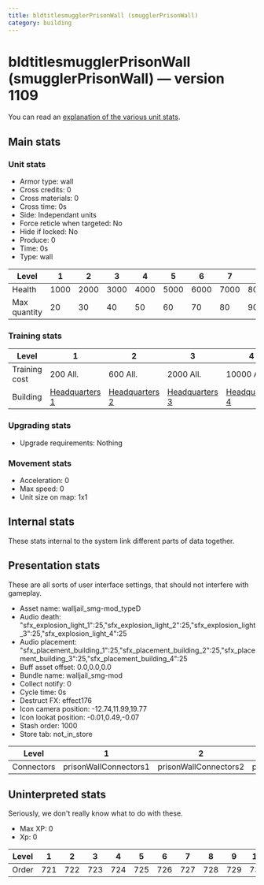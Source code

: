 ```yaml
---
title: bldtitlesmugglerPrisonWall (smugglerPrisonWall)
category: building
---
```


# bldtitlesmugglerPrisonWall (smugglerPrisonWall) — version 1109

You can read an [explanation  of the various unit stats](unitexplained.md).

## Main stats

### Unit stats

  * Armor type: wall
  * Cross credits: 0
  * Cross materials: 0
  * Cross time: 0s
  * Side: Independant units
  * Force reticle when targeted: No
  * Hide if locked: No
  * Produce: 0
  * Time: 0s
  * Type: wall

|Level       |1   |2   |3   |4   |5   |6   |7   |8   |9   |10   |
|------------|----|----|----|----|----|----|----|----|----|-----|
|Health      |1000|2000|3000|4000|5000|6000|7000|8000|9000|10000|
|Max quantity|20  |30  |40  |50  |60  |70  |80  |90  |100 |120  |


### Training stats

|Level        |1                                |2                                |3                                |4                                |5                                |6                                |7                                |8                                |9                                |10                                |
|-------------|---------------------------------|---------------------------------|---------------------------------|---------------------------------|---------------------------------|---------------------------------|---------------------------------|---------------------------------|---------------------------------|----------------------------------|
|Training cost|200 All.                         |600 All.                         |2000 All.                        |10000 All.                       |25000 All.                       |100000 All.                      |200000 All.                      |500000 All.                      |1000000 All.                     |2000000 All.                      |
|Building     |[Headquarters 1](smugglerHQ.html)|[Headquarters 2](smugglerHQ.html)|[Headquarters 3](smugglerHQ.html)|[Headquarters 4](smugglerHQ.html)|[Headquarters 5](smugglerHQ.html)|[Headquarters 6](smugglerHQ.html)|[Headquarters 7](smugglerHQ.html)|[Headquarters 8](smugglerHQ.html)|[Headquarters 9](smugglerHQ.html)|[Headquarters 10](smugglerHQ.html)|


### Upgrading stats

  * Upgrade requirements: Nothing

### Movement stats

  * Acceleration: 0
  * Max speed: 0
  * Unit size on map: 1x1

## Internal stats

These stats internal to the system link different parts of data together.


## Presentation stats

These are all sorts of user interface settings, that should not interfere with gameplay.

  * Asset name: walljail_smg-mod_typeD
  * Audio death: "sfx_explosion_light_1":25,"sfx_explosion_light_2":25,"sfx_explosion_light_3":25,"sfx_explosion_light_4":25
  * Audio placement: "sfx_placement_building_1":25,"sfx_placement_building_2":25,"sfx_placement_building_3":25,"sfx_placement_building_4":25
  * Buff asset offset: 0.0,0.0,0.0
  * Bundle name: walljail_smg-mod
  * Collect notify: 0
  * Cycle time: 0s
  * Destruct FX: effect176
  * Icon camera position: -12.74,11.99,19.77
  * Icon lookat position: -0.01,0.49,-0.07
  * Stash order: 1000
  * Store tab: not_in_store

|Level     |1                    |2                    |3                    |4                    |5                    |6                    |7                    |8                    |9                    |10                    |
|----------|---------------------|---------------------|---------------------|---------------------|---------------------|---------------------|---------------------|---------------------|---------------------|----------------------|
|Connectors|prisonWallConnectors1|prisonWallConnectors2|prisonWallConnectors3|prisonWallConnectors4|prisonWallConnectors5|prisonWallConnectors6|prisonWallConnectors7|prisonWallConnectors8|prisonWallConnectors9|prisonWallConnectors10|


## Uninterpreted stats

Seriously, we don't really know what to do with these.

  * Max XP: 0
  * Xp: 0

|Level|1  |2  |3  |4  |5  |6  |7  |8  |9  |10 |
|-----|---|---|---|---|---|---|---|---|---|---|
|Order|721|722|723|724|725|726|727|728|729|730|


